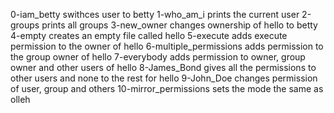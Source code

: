 0-iam_betty swithces user to betty
1-who_am_i prints the current user
2-groups prints all groups
3-new_owner changes ownership of hello to betty
4-empty creates an empty file called hello
5-execute adds execute permission to the owner of hello
6-multiple_permissions adds permission to the group owner of hello
7-everybody adds permission to owner, group owner and other users of hello
8-James_Bond gives all the permissions to other users and none to the rest for hello
9-John_Doe changes permission of user, group and others
10-mirror_permissions sets the mode the same as olleh
